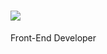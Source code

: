 
![](https://user-images.githubusercontent.com/18350557/176309783-0785949b-9127-417c-8b55-ab5a4333674e.gif) 
==========================================================================================================

Front-End Developer

